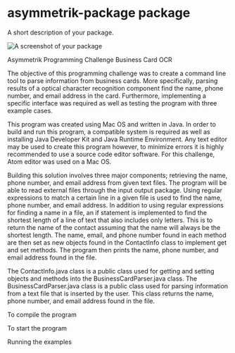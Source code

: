 # asymmetrik-package package

A short description of your package.

![A screenshot of your package](https://f.cloud.github.com/assets/69169/2290250/c35d867a-a017-11e3-86be-cd7c5bf3ff9b.gif)

Asymmetrik Programming Challenge
Business Card OCR

The objective of this programming challenge was to create a command line tool to parse information from business cards.
More specifically, parsing results of a optical character recognition component find the name, phone number, and email address in the card.
Furthermore, implementing a specific interface was required as well as testing the program with three example cases.

This program was created using Mac OS and written in Java. In order to build and run this program, a compatible system is required as well as installing Java Developer Kit and Java Runtime Environment.
Any text editor may be used to create this program however, to minimize errors it is highly recommended to use a source code editor software.
For this challenge, Atom editor was used on a Mac OS.

Building this solution involves three major components; retrieving the name, phone number, and email address from given text files.
The program will be able to read external files through the input output package.
Using regular expressions to match a certain line in a given file is used to find the name, phone number, and email address.
In addition to using regular expressions for finding a name in a file, an if statement is implemented to find the shortest length of a line of text that also includes only letters.
This is to return the name of the contact assuming that the name will always be the shortest length.
The name, email, and phone number found in each method are then set as new objects found in the ContactInfo class to implement get and set methods.
The program then prints the name, phone number, and email address found in the file.

The ContactInfo.java class is a public class used for getting and setting objects and methods into the BusinessCardParser.java class.
The BusinessCardParser.java class is a public class used for parsing information from a text file that is inserted by the user. This class returns the name, phone number, and email address found in the file.

To compile the program

To start the program

Running the examples
